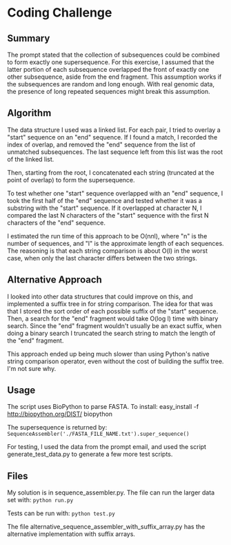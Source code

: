 # Coding Challenge

## Summary

The prompt stated that the collection of subsequences could be combined to form exactly one supersequence. For this 
exercise, I assumed that the latter portion of each subsequence overlapped the front of exactly one other subsequence, 
aside from the end fragment. This assumption works if the subsequences are random and long enough. With real genomic
data, the presence of long repeated sequences might break this assumption.

## Algorithm

The data structure I used was a linked list. For each pair, I tried to overlay a "start" sequence on an "end" sequence.
If I found a match, I recorded the index of overlap, and removed the "end" sequence from the list of unmatched
subsequences. The last sequence left from this list was the root of the linked list.

Then, starting from the root, I concatenated each string (truncated at the point of overlap) to form the supersequence. 

To test whether one "start" sequence overlapped with an "end" sequence, I took the first half of the "end" sequence and 
tested whether it was a substring with the "start" sequence. If it overlapped at character N, I compared the last N 
characters of the "start" sequence with the first N characters of the "end" sequence.
 
I estimated the run time of this approach to be O(n*n*l), where "n" is the number of sequences, and "l" is the
approximate length of each sequences. The reasoning is that each string comparison is about O(l) in the worst case, when 
only the last character differs between the two strings.

## Alternative Approach

I looked into other data structures that could improve on this, and implemented a suffix tree in for string comparison.
The idea for that was that I stored the sort order of each possible suffix of the "start" sequence. Then, a search for
the "end" fragment would take O(log l) time with binary search. Since the "end" fragment wouldn't usually be an exact 
suffix, when doing a binary search I truncated the search string to match the length of the "end" fragment.

This approach ended up being much slower than using Python's native string comparison operator, even without the cost of
building the suffix tree. I'm not sure why.

## Usage

The script uses BioPython to parse FASTA. To install:
easy_install -f http://biopython.org/DIST/ biopython

The supersequence is returned by:
`SequenceAssembler('./FASTA_FILE_NAME.txt').super_sequence()`

For testing, I used the data from the prompt email, and used the script generate_test_data.py to generate a few more
test scripts.
 
 ## Files
 
My solution is in sequence_assembler.py. The file can run the larger data set with:
`python run.py`

Tests can be run with:
`python test.py`

The file alternative_sequence_assembler_with_suffix_array.py has the alternative implementation with suffix arrays.

